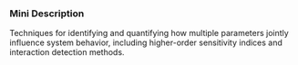 ### Mini Description

Techniques for identifying and quantifying how multiple parameters jointly influence system behavior, including higher-order sensitivity indices and interaction detection methods.
